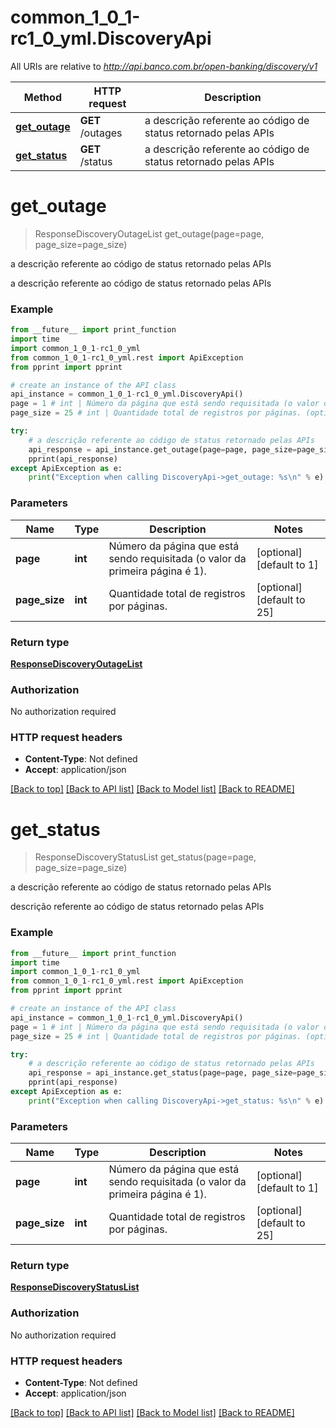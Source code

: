 # common_1_0_1-rc1_0_yml.DiscoveryApi

All URIs are relative to *http://api.banco.com.br/open-banking/discovery/v1*

Method | HTTP request | Description
------------- | ------------- | -------------
[**get_outage**](DiscoveryApi.md#get_outage) | **GET** /outages | a descrição referente ao código de status retornado pelas APIs
[**get_status**](DiscoveryApi.md#get_status) | **GET** /status | a descrição referente ao código de status retornado pelas APIs

# **get_outage**
> ResponseDiscoveryOutageList get_outage(page=page, page_size=page_size)

a descrição referente ao código de status retornado pelas APIs

a descrição referente ao código de status retornado pelas APIs

### Example
```python
from __future__ import print_function
import time
import common_1_0_1-rc1_0_yml
from common_1_0_1-rc1_0_yml.rest import ApiException
from pprint import pprint

# create an instance of the API class
api_instance = common_1_0_1-rc1_0_yml.DiscoveryApi()
page = 1 # int | Número da página que está sendo requisitada (o valor da primeira página é 1). (optional) (default to 1)
page_size = 25 # int | Quantidade total de registros por páginas. (optional) (default to 25)

try:
    # a descrição referente ao código de status retornado pelas APIs
    api_response = api_instance.get_outage(page=page, page_size=page_size)
    pprint(api_response)
except ApiException as e:
    print("Exception when calling DiscoveryApi->get_outage: %s\n" % e)
```

### Parameters

Name | Type | Description  | Notes
------------- | ------------- | ------------- | -------------
 **page** | **int**| Número da página que está sendo requisitada (o valor da primeira página é 1). | [optional] [default to 1]
 **page_size** | **int**| Quantidade total de registros por páginas. | [optional] [default to 25]

### Return type

[**ResponseDiscoveryOutageList**](ResponseDiscoveryOutageList.md)

### Authorization

No authorization required

### HTTP request headers

 - **Content-Type**: Not defined
 - **Accept**: application/json

[[Back to top]](#) [[Back to API list]](../README.md#documentation-for-api-endpoints) [[Back to Model list]](../README.md#documentation-for-models) [[Back to README]](../README.md)

# **get_status**
> ResponseDiscoveryStatusList get_status(page=page, page_size=page_size)

a descrição referente ao código de status retornado pelas APIs

 descrição referente ao código de status retornado pelas APIs

### Example
```python
from __future__ import print_function
import time
import common_1_0_1-rc1_0_yml
from common_1_0_1-rc1_0_yml.rest import ApiException
from pprint import pprint

# create an instance of the API class
api_instance = common_1_0_1-rc1_0_yml.DiscoveryApi()
page = 1 # int | Número da página que está sendo requisitada (o valor da primeira página é 1). (optional) (default to 1)
page_size = 25 # int | Quantidade total de registros por páginas. (optional) (default to 25)

try:
    # a descrição referente ao código de status retornado pelas APIs
    api_response = api_instance.get_status(page=page, page_size=page_size)
    pprint(api_response)
except ApiException as e:
    print("Exception when calling DiscoveryApi->get_status: %s\n" % e)
```

### Parameters

Name | Type | Description  | Notes
------------- | ------------- | ------------- | -------------
 **page** | **int**| Número da página que está sendo requisitada (o valor da primeira página é 1). | [optional] [default to 1]
 **page_size** | **int**| Quantidade total de registros por páginas. | [optional] [default to 25]

### Return type

[**ResponseDiscoveryStatusList**](ResponseDiscoveryStatusList.md)

### Authorization

No authorization required

### HTTP request headers

 - **Content-Type**: Not defined
 - **Accept**: application/json

[[Back to top]](#) [[Back to API list]](../README.md#documentation-for-api-endpoints) [[Back to Model list]](../README.md#documentation-for-models) [[Back to README]](../README.md)

